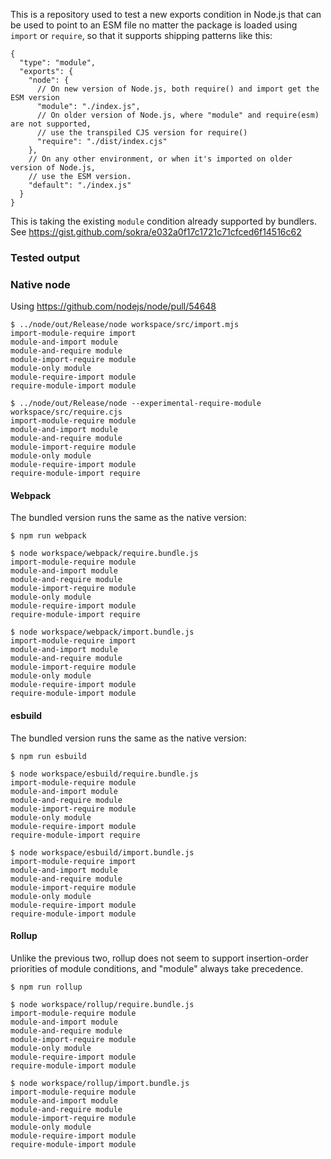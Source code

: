 This is a repository used to test a new exports condition in Node.js that can be used to point to an ESM file no matter the package is loaded using `import` or `require`, so that it supports shipping patterns like this:

```json5
{
  "type": "module",
  "exports": {
    "node": {
      // On new version of Node.js, both require() and import get the ESM version
      "module": "./index.js",
      // On older version of Node.js, where "module" and require(esm) are not supported,
      // use the transpiled CJS version for require()
      "require": "./dist/index.cjs"
    },
    // On any other environment, or when it's imported on older version of Node.js,
    // use the ESM version.
    "default": "./index.js"
  }
}
```

This is taking the existing `module` condition already supported by bundlers. See https://gist.github.com/sokra/e032a0f17c1721c71cfced6f14516c62

### Tested output

### Native node

Using https://github.com/nodejs/node/pull/54648

```
$ ../node/out/Release/node workspace/src/import.mjs
import-module-require import
module-and-import module
module-and-require module
module-import-require module
module-only module
module-require-import module
require-module-import module

$ ../node/out/Release/node --experimental-require-module workspace/src/require.cjs
import-module-require module
module-and-import module
module-and-require module
module-import-require module
module-only module
module-require-import module
require-module-import require
```

#### Webpack

The bundled version runs the same as the native version:

```
$ npm run webpack

$ node workspace/webpack/require.bundle.js
import-module-require module
module-and-import module
module-and-require module
module-import-require module
module-only module
module-require-import module
require-module-import require

$ node workspace/webpack/import.bundle.js
import-module-require import
module-and-import module
module-and-require module
module-import-require module
module-only module
module-require-import module
require-module-import module
```

#### esbuild

The bundled version runs the same as the native version:

```
$ npm run esbuild

$ node workspace/esbuild/require.bundle.js
import-module-require module
module-and-import module
module-and-require module
module-import-require module
module-only module
module-require-import module
require-module-import require

$ node workspace/esbuild/import.bundle.js
import-module-require import
module-and-import module
module-and-require module
module-import-require module
module-only module
module-require-import module
require-module-import module
```

#### Rollup

Unlike the previous two, rollup does not seem to support insertion-order priorities of module conditions, and "module" always take precedence.

```
$ npm run rollup

$ node workspace/rollup/require.bundle.js
import-module-require module
module-and-import module
module-and-require module
module-import-require module
module-only module
module-require-import module
require-module-import module

$ node workspace/rollup/import.bundle.js
import-module-require module
module-and-import module
module-and-require module
module-import-require module
module-only module
module-require-import module
require-module-import module
```
